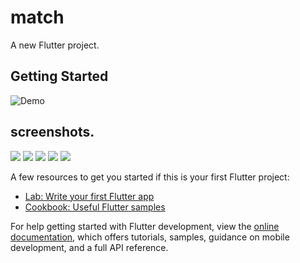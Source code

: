 # match

A new Flutter project.

## Getting Started
![Demo](assets/video.gif)

## screenshots.
![](assets/imeg1.png)
![](assets/imeg2.png)
![](assets/imeg3.png)
![](assets/imeg4.png)
![](assets/imeg5.png)

A few resources to get you started if this is your first Flutter project:

- [Lab: Write your first Flutter app](https://docs.flutter.dev/get-started/codelab)
- [Cookbook: Useful Flutter samples](https://docs.flutter.dev/cookbook)

For help getting started with Flutter development, view the
[online documentation](https://docs.flutter.dev/), which offers tutorials,
samples, guidance on mobile development, and a full API reference.
